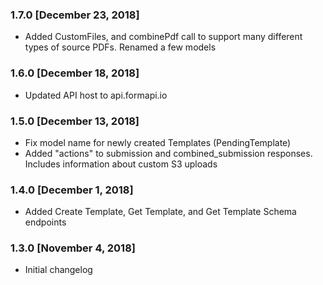 ### 1.7.0 [December 23, 2018]
* Added CustomFiles, and combinePdf call to support many different types of source PDFs. Renamed a few models

### 1.6.0 [December 18, 2018]
* Updated API host to api.formapi.io

### 1.5.0 [December 13, 2018]
* Fix model name for newly created Templates (PendingTemplate)
* Added "actions" to submission and combined_submission responses. Includes information about custom S3 uploads

### 1.4.0 [December 1, 2018]
* Added Create Template, Get Template, and Get Template Schema endpoints

### 1.3.0 [November 4, 2018]
* Initial changelog
